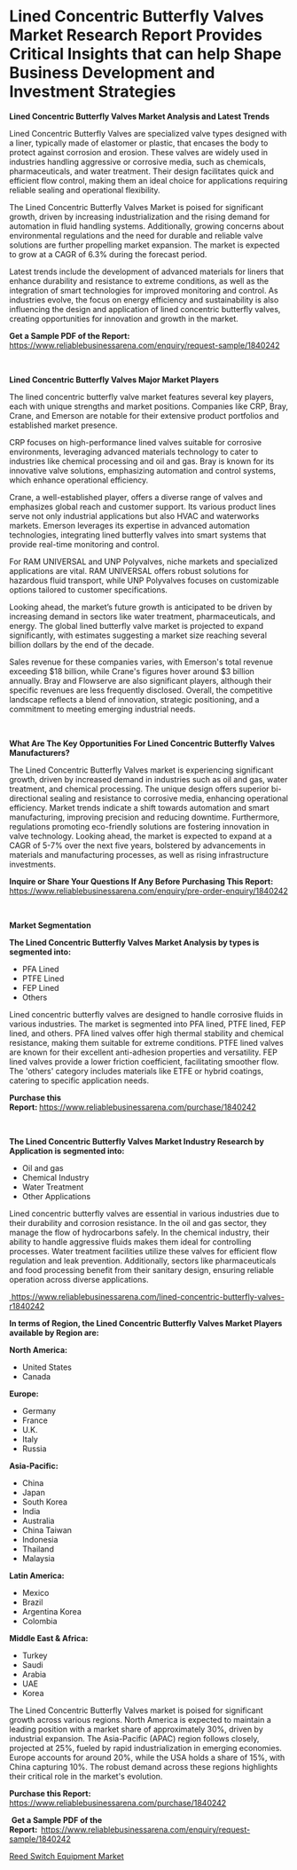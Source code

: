 <p><h1>Lined Concentric Butterfly Valves Market Research Report Provides Critical Insights that can help Shape Business Development and Investment Strategies</h1></p><p><strong>Lined Concentric Butterfly Valves Market Analysis and Latest Trends</strong></p>
<p><p>Lined Concentric Butterfly Valves are specialized valve types designed with a liner, typically made of elastomer or plastic, that encases the body to protect against corrosion and erosion. These valves are widely used in industries handling aggressive or corrosive media, such as chemicals, pharmaceuticals, and water treatment. Their design facilitates quick and efficient flow control, making them an ideal choice for applications requiring reliable sealing and operational flexibility.</p><p>The Lined Concentric Butterfly Valves Market is poised for significant growth, driven by increasing industrialization and the rising demand for automation in fluid handling systems. Additionally, growing concerns about environmental regulations and the need for durable and reliable valve solutions are further propelling market expansion. The market is expected to grow at a CAGR of 6.3% during the forecast period. </p><p>Latest trends include the development of advanced materials for liners that enhance durability and resistance to extreme conditions, as well as the integration of smart technologies for improved monitoring and control. As industries evolve, the focus on energy efficiency and sustainability is also influencing the design and application of lined concentric butterfly valves, creating opportunities for innovation and growth in the market.</p></p>
<p><strong>Get a Sample PDF of the Report:&nbsp;</strong> <a href="https://www.reliablebusinessarena.com/enquiry/request-sample/1840242?utm_campaign=3017&utm_medium=2&utm_source=Github&utm_content=ia&utm_term=12042025&utm_id=lined-concentric-butterfly-valves">https://www.reliablebusinessarena.com/enquiry/request-sample/1840242</a></p>
<p>&nbsp;</p>
<p><strong>Lined Concentric Butterfly Valves Major Market Players</strong></p>
<p><p>The lined concentric butterfly valve market features several key players, each with unique strengths and market positions. Companies like CRP, Bray, Crane, and Emerson are notable for their extensive product portfolios and established market presence.</p><p>CRP focuses on high-performance lined valves suitable for corrosive environments, leveraging advanced materials technology to cater to industries like chemical processing and oil and gas. Bray is known for its innovative valve solutions, emphasizing automation and control systems, which enhance operational efficiency.</p><p>Crane, a well-established player, offers a diverse range of valves and emphasizes global reach and customer support. Its various product lines serve not only industrial applications but also HVAC and waterworks markets. Emerson leverages its expertise in advanced automation technologies, integrating lined butterfly valves into smart systems that provide real-time monitoring and control.</p><p>For RAM UNIVERSAL and UNP Polyvalves, niche markets and specialized applications are vital. RAM UNIVERSAL offers robust solutions for hazardous fluid transport, while UNP Polyvalves focuses on customizable options tailored to customer specifications.</p><p>Looking ahead, the market’s future growth is anticipated to be driven by increasing demand in sectors like water treatment, pharmaceuticals, and energy. The global lined butterfly valve market is projected to expand significantly, with estimates suggesting a market size reaching several billion dollars by the end of the decade.</p><p>Sales revenue for these companies varies, with Emerson's total revenue exceeding $18 billion, while Crane's figures hover around $3 billion annually. Bray and Flowserve are also significant players, although their specific revenues are less frequently disclosed. Overall, the competitive landscape reflects a blend of innovation, strategic positioning, and a commitment to meeting emerging industrial needs.</p></p>
<p>&nbsp;</p>
<p><strong>What Are The Key Opportunities For Lined Concentric Butterfly Valves Manufacturers?</strong></p>
<p><p>The Lined Concentric Butterfly Valves market is experiencing significant growth, driven by increased demand in industries such as oil and gas, water treatment, and chemical processing. The unique design offers superior bi-directional sealing and resistance to corrosive media, enhancing operational efficiency. Market trends indicate a shift towards automation and smart manufacturing, improving precision and reducing downtime. Furthermore, regulations promoting eco-friendly solutions are fostering innovation in valve technology. Looking ahead, the market is expected to expand at a CAGR of 5-7% over the next five years, bolstered by advancements in materials and manufacturing processes, as well as rising infrastructure investments.</p></p>
<p><strong>Inquire or Share Your Questions If Any Before Purchasing This Report:</strong> <a href="https://www.reliablebusinessarena.com/enquiry/pre-order-enquiry/1840242?utm_campaign=3017&utm_medium=2&utm_source=Github&utm_content=ia&utm_term=12042025&utm_id=lined-concentric-butterfly-valves">https://www.reliablebusinessarena.com/enquiry/pre-order-enquiry/1840242</a></p>
<p>&nbsp;</p>
<p><strong>Market Segmentation</strong></p>
<p><strong>The Lined Concentric Butterfly Valves Market Analysis by types is segmented into:</strong></p>
<p><ul><li>PFA Lined</li><li>PTFE Lined</li><li>FEP Lined</li><li>Others</li></ul></p>
<p><p>Lined concentric butterfly valves are designed to handle corrosive fluids in various industries. The market is segmented into PFA lined, PTFE lined, FEP lined, and others. PFA lined valves offer high thermal stability and chemical resistance, making them suitable for extreme conditions. PTFE lined valves are known for their excellent anti-adhesion properties and versatility. FEP lined valves provide a lower friction coefficient, facilitating smoother flow. The 'others' category includes materials like ETFE or hybrid coatings, catering to specific application needs.</p></p>
<p><strong>Purchase this Report:&nbsp;</strong><a href="https://www.reliablebusinessarena.com/purchase/1840242?utm_campaign=3017&utm_medium=2&utm_source=Github&utm_content=ia&utm_term=12042025&utm_id=lined-concentric-butterfly-valves">https://www.reliablebusinessarena.com/purchase/1840242</a></p>
<p>&nbsp;</p>
<p><strong>The Lined Concentric Butterfly Valves Market Industry Research by Application is segmented into:</strong></p>
<p><ul><li>Oil and gas</li><li>Chemical Industry</li><li>Water Treatment</li><li>Other Applications</li></ul></p>
<p><p>Lined concentric butterfly valves are essential in various industries due to their durability and corrosion resistance. In the oil and gas sector, they manage the flow of hydrocarbons safely. In the chemical industry, their ability to handle aggressive fluids makes them ideal for controlling processes. Water treatment facilities utilize these valves for efficient flow regulation and leak prevention. Additionally, sectors like pharmaceuticals and food processing benefit from their sanitary design, ensuring reliable operation across diverse applications.</p></p>
<p><a href="https://www.reliablebusinessarena.com/lined-concentric-butterfly-valves-r1840242?utm_campaign=3017&utm_medium=2&utm_source=Github&utm_content=ia&utm_term=12042025&utm_id=lined-concentric-butterfly-valves">&nbsp;https://www.reliablebusinessarena.com/lined-concentric-butterfly-valves-r1840242</a></p>
<p><strong>In terms of Region, the Lined Concentric Butterfly Valves Market Players available by Region are:</strong></p>
<p>
    <p> <strong> North America: </strong>
        <ul>
            <li>United States</li>
            <li>Canada</li>
        </ul>
        </p> 
    <p> <strong> Europe: </strong>
        <ul>
            <li>Germany</li>
            <li>France</li>
            <li>U.K.</li>
            <li>Italy</li>
            <li>Russia</li>
        </ul>
        </p> 
    <p> <strong> Asia-Pacific: </strong>
        <ul>
            <li>China</li>
            <li>Japan</li>
            <li>South Korea</li>
            <li>India</li>
            <li>Australia</li>
            <li>China Taiwan</li>
            <li>Indonesia</li>
            <li>Thailand</li>
            <li>Malaysia</li>
        </ul>
        </p> 
    <p> <strong> Latin America: </strong>
        <ul>
            <li>Mexico</li>
            <li>Brazil</li>
            <li>Argentina Korea</li>
            <li>Colombia</li>
        </ul>
        </p> 
    <p> <strong> Middle East & Africa: </strong>
        <ul>
            <li>Turkey</li>
            <li>Saudi</li>
            <li>Arabia</li>
            <li>UAE</li>
            <li>Korea</li>
        </ul>
    </p>
    </p>
<p><p>The Lined Concentric Butterfly Valves market is poised for significant growth across various regions. North America is expected to maintain a leading position with a market share of approximately 30%, driven by industrial expansion. The Asia-Pacific (APAC) region follows closely, projected at 25%, fueled by rapid industrialization in emerging economies. Europe accounts for around 20%, while the USA holds a share of 15%, with China capturing 10%. The robust demand across these regions highlights their critical role in the market's evolution.</p></p>
<p><strong>Purchase this Report: </strong><a href="https://www.reliablebusinessarena.com/purchase/1840242?utm_campaign=3017&utm_medium=2&utm_source=Github&utm_content=ia&utm_term=12042025&utm_id=lined-concentric-butterfly-valves">https://www.reliablebusinessarena.com/purchase/1840242</a></p>
<p>&nbsp;<strong>Get a Sample PDF of the Report:&nbsp;&nbsp;</strong><a href="https://www.reliablebusinessarena.com/enquiry/request-sample/1840242?utm_campaign=3017&utm_medium=2&utm_source=Github&utm_content=ia&utm_term=12042025&utm_id=lined-concentric-butterfly-valves">https://www.reliablebusinessarena.com/enquiry/request-sample/1840242</a></p>
<p><strong></strong></p>
<p><p><a href="https://github.com/NarcisoFerry/Market-Research-Report-List-2/blob/main/reed-switch-equipment-market.md?utm_campaign=3017&utm_medium=2&utm_source=Github&utm_content=ia&utm_term=12042025&utm_id=lined-concentric-butterfly-valves">Reed Switch Equipment Market</a></p></p>
